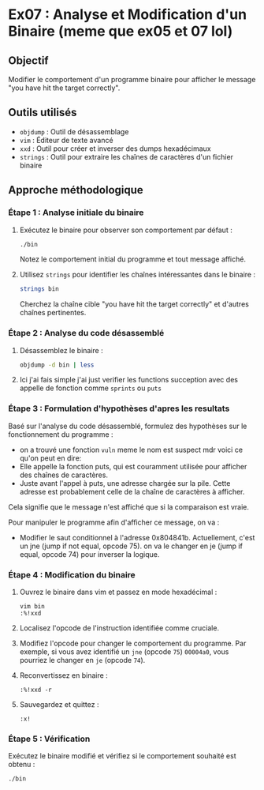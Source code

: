 # Ex07 : Analyse et Modification d'un Binaire (meme que ex05 et 07 lol)

## Objectif
Modifier le comportement d'un programme binaire pour afficher le message "you have hit the target correctly".

## Outils utilisés
- `objdump` : Outil de désassemblage
- `vim` : Éditeur de texte avancé
- `xxd` : Outil pour créer et inverser des dumps hexadécimaux
- `strings` : Outil pour extraire les chaînes de caractères d'un fichier binaire

## Approche méthodologique

### Étape 1 : Analyse initiale du binaire
1. Exécutez le binaire pour observer son comportement par défaut :
   ```bash
   ./bin
   ```
   Notez le comportement initial du programme et tout message affiché.

2. Utilisez `strings` pour identifier les chaînes intéressantes dans le binaire :
   ```bash
   strings bin
   ```
   Cherchez la chaîne cible "you have hit the target correctly" et d'autres chaînes pertinentes.

### Étape 2 : Analyse du code désassemblé
1. Désassemblez le binaire :
   ```bash
   objdump -d bin | less
   ```

2. Ici j'ai fais simple j'ai just verifier les functions sucception avec des appelle de fonction comme `sprints` ou `puts`

### Étape 3 : Formulation d'hypothèses d'apres les resultats
Basé sur l'analyse du code désassemblé, formulez des hypothèses sur le fonctionnement du programme :
- on a trouvé une fonction `vuln` meme le nom est suspect mdr
voici ce qu'on peut en dire:
- Elle appelle la fonction puts, qui est couramment utilisée pour afficher des chaînes de caractères.
- Juste avant l'appel à puts, une adresse chargée sur la pile. Cette adresse est probablement celle de la chaîne de caractères à afficher.

Cela signifie que le message n'est affiché que si la comparaison est vraie.

Pour manipuler le programme afin d'afficher ce message, on va :

- Modifier le saut conditionnel à l'adresse 0x804841b. Actuellement, c'est un jne (jump if not equal, opcode 75). on va le changer en je (jump if equal, opcode 74) pour inverser la logique.

### Étape 4 : Modification du binaire
1. Ouvrez le binaire dans vim et passez en mode hexadécimal :
   ```
   vim bin
   :%!xxd
   ```

2. Localisez l'opcode de l'instruction identifiée comme cruciale.

3. Modifiez l'opcode pour changer le comportement du programme. Par exemple, si vous avez identifié un `jne` (opcode `75`) `00004a0`, vous pourriez le changer en `je` (opcode `74`).

4. Reconvertissez en binaire :
   ```
   :%!xxd -r
   ```

5. Sauvegardez et quittez :
   ```
   :x!
   ```

### Étape 5 : Vérification
Exécutez le binaire modifié et vérifiez si le comportement souhaité est obtenu :
```bash
./bin
```

